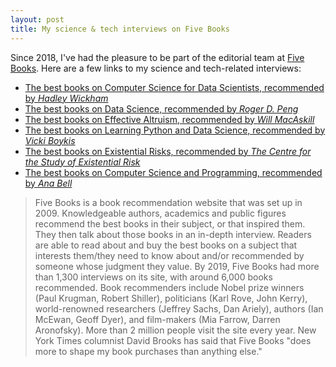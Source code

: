```yaml
---
layout: post
title: My science & tech interviews on Five Books
---
```


Since 2018, I've had the pleasure to be part of the editorial team at [Five Books](https://www.fivebooks.com). Here are a few links to my science and tech-related interviews:

* [The best books on Computer Science for Data Scientists, recommended by *Hadley Wickham*](https://fivebooks.com/best-books/computer-science-data-science-hadley-wickham/)
* [The best books on Data Science, recommended by *Roger D. Peng*](https://fivebooks.com/best-books/data-science-roger-peng/)
* [The best books on Effective Altruism, recommended by *Will MacAskill*](https://fivebooks.com/best-books/effective-altruism-will-macaskill/)
* [The best books on Learning Python and Data Science, recommended by *Vicki Boykis*](https://fivebooks.com/best-books/learning-python-and-data-science-vicki-boykis/)
* [The best books on Existential Risks, recommended by *The Centre for the Study of Existential Risk*](https://fivebooks.com/best-books/existential-risks-cambridge-cser/)
* [The best books on Computer Science and Programming, recommended by *Ana Bell*](https://fivebooks.com/best-books/programming-computer-science-ana-bell/)

> Five Books is a book recommendation website that was set up in 2009. Knowledgeable authors, academics and public figures recommend the best books in their subject, or that inspired them. They then talk about those books in an in-depth interview. Readers are able to read about and buy the best books on a subject that interests them/they need to know about and/or recommended by someone whose judgment they value.
> By 2019, Five Books had more than 1,300 interviews on its site, with around 6,000 books recommended. Book recommenders include Nobel prize winners (Paul Krugman, Robert Shiller), politicians (Karl Rove, John Kerry), world-renowned researchers (Jeffrey Sachs, Dan Ariely), authors (Ian McEwan, Geoff Dyer), and film-makers (Mia Farrow, Darren Aronofsky).
> More than 2 million people visit the site every year. New York Times columnist David Brooks has said that Five Books "does more to shape my book purchases than anything else."
